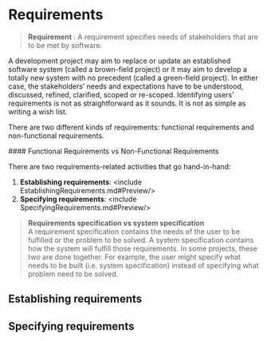 # Requirements

> <seg def-Requirement> **Requirement** : A requirement specifies needs of stakeholders that are to be met 
  by software. </seg>

A development project may aim to replace or update an established software system 
(called a brown-field project) or it may aim to develop a totally new system with no precedent 
(called a green-field project). In either case, the stakeholders’ needs and expectations 
have to be understood, discussed, refined, clarified, scoped or re-scoped. Identifying users’ 
requirements is not as straightforward as it sounds. It is not as simple as writing a wish list. 
 
There are two different kinds of requirements: functional requirements and non-functional requirements. 

<sidebar>
#### Functional Requirements vs Non-Functional Requirements
  <include NonFunctionalRequirements.md>
    <exclude level4*, level5*>
    <restyle segments="def-NFR" styles="highlight">
    <restyle segments="level2, level3" styles="expandable">
  </include>
</sidebar>


There are two requirements-related activities that go hand-in-hand:
1. **Establishing requirements**:  <include EstablishingRequirements.md#Preview/>
2. **Specifying requirements**:  <include SpecifyingRequirements.md#Preview/>

> **Requirements specification vs system specification**<br>
  A requirement specification contains the needs of the user to be fulfilled or the problem to be solved. 
  A system specification contains how the system will fulfill those requirements. In some projects, 
  these two are done together. For example, the user might specify what needs to be built (i.e. system specification) 
  instead of specifying what problem need to be solved.

## Establishing requirements 
<inc EstablishingRequirements.md exc="Preview"/>

## Specifying requirements 
<inc SpecifyingRequirements.md exc="Preview"/>